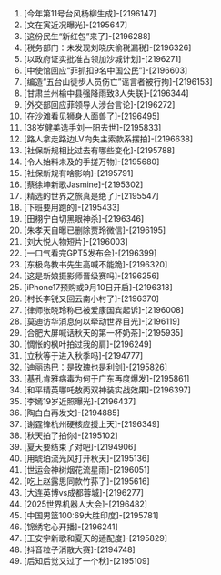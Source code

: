 
1. [今年第11号台风杨柳生成]-[2196147]
1. [文在寅近况曝光]-[2195647]
1. [这份民生“新红包”来了]-[2196288]
1. [税务部门：未发现刘晓庆偷税漏税]-[2196326]
1. [以政府证实批准占领加沙城计划]-[2196271]
1. [中使馆回应“菲抓扣9名中国公民”]-[2196603]
1. [编造“五台山徒步人员伤亡”谣言者被行拘]-[2196153]
1. [甘肃兰州榆中县强降雨致3人失联]-[2196344]
1. [外交部回应菲领导人涉台言论]-[2196272]
1. [在沙滩看见狮身人面兽了]-[2196495]
1. [38岁健美选手刘一阳去世]-[2195833]
1. [路人拿走路边LV向失主索款系摆拍]-[2196638]
1. [社保新规相比过去有哪些变化]-[2195788]
1. [令人始料未及的手搓万物]-[2195680]
1. [社保新规有啥影响]-[2195791]
1. [蔡徐坤新歌Jasmine]-[2195302]
1. [精选的世界之旅真是绝了]-[2195547]
1. [下班要用跑的]-[2195433]
1. [田栩宁白切黑眼神杀]-[2196346]
1. [朱孝天自曝已删除贾玲微信]-[2196195]
1. [刘大悦人物短片]-[2196003]
1. [一口气看完GPT5发布会]-[2196399]
1. [东极岛教书先生高喊不能跪]-[2196320]
1. [这是新娘摄影师晋级赛吗]-[2196256]
1. [iPhone17预购或9月10日开启]-[2196318]
1. [村长李锐又回云南小村了]-[2196370]
1. [律师张晓玲称已被爱康国宾起诉]-[2196008]
1. [莫迪访华消息何以牵动世界目光]-[2196119]
1. [合肥大屏喊话秋天的第一杯奶茶]-[2195935]
1. [惆怅的枫叶拍过我的肩]-[2196249]
1. [立秋等于进入秋季吗]-[2194777]
1. [迪丽热巴：是玫瑰也是利剑]-[2195826]
1. [基孔肯雅病毒为何于广东再度爆发]-[2195861]
1. [和平精英哪吒敖丙双神装实战效果]-[2196397]
1. [李嫣19岁近照曝光]-[2196437]
1. [陶白白再发文]-[2194885]
1. [谢霆锋杭州硬核应援上天]-[2196349]
1. [秋天拍了拍你]-[2195102]
1. [夏天要结束了对吧]-[2194906]
1. [用琥珀流光风打开秋天]-[2195136]
1. [世运会神树烟花流星雨]-[2196051]
1. [吃上赵露思同款竹荪了]-[2195616]
1. [大连英博vs成都蓉城]-[2196277]
1. [2025世界机器人大会]-[2196482]
1. [中国男篮100:69大胜印度]-[2195781]
1. [锦绣宅心开播]-[2196241]
1. [王安宇新歌和夏天的适配度]-[2195829]
1. [抖音粒子消散大赛]-[2194748]
1. [后知后觉又过了一个秋]-[2195109]